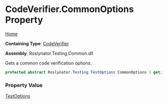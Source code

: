 # CodeVerifier\.CommonOptions Property

[Home](../../../../README.md)

**Containing Type**: [CodeVerifier](../README.md)

**Assembly**: Roslynator\.Testing\.Common\.dll

  
Gets a common code verification options\.

```csharp
protected abstract Roslynator.Testing.TestOptions CommonOptions { get; }
```

### Property Value

[TestOptions](../../TestOptions/README.md)


